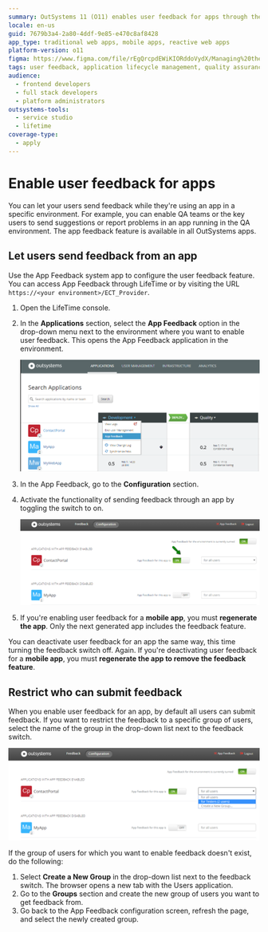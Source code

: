 ```yaml
---
summary: OutSystems 11 (O11) enables user feedback for apps through the App Feedback system, allowing configuration and user-specific restrictions.
locale: en-us
guid: 7679b3a4-2a80-4ddf-9e85-e470c8af8428
app_type: traditional web apps, mobile apps, reactive web apps
platform-version: o11
figma: https://www.figma.com/file/rEgQrcpdEWiKIORddoVydX/Managing%20the%20Applications%20Lifecycle?node-id=267:0
tags: user feedback, application lifecycle management, quality assurance, environment configuration, user suggestions
audience:
  - frontend developers
  - full stack developers
  - platform administrators
outsystems-tools:
  - service studio
  - lifetime
coverage-type:
  - apply
---
```


# Enable user feedback for apps

You can let your users send feedback while they're using an app in a specific environment. For example, you can enable QA teams or the key users to send suggestions or report problems in an app running in the QA environment. The app feedback feature is available in all OutSystems apps.

## Let users send feedback from an app

Use the App Feedback system app to configure the user feedback feature. You can access App Feedback through LifeTime or by visiting the URL `https://<your environment>/ECT_Provider`.

1. Open the LifeTime console.

1. In the **Applications** section, select the **App Feedback** option in the drop-down menu next to the environment where you want to enable user feedback. This opens the App Feedback application in the environment.

    ![Screenshot showing how to access App Feedback through the LifeTime console in the Applications section.](images/app-feedback-enable-1.png "Accessing App Feedback in LifeTime")

1. In the App Feedback, go to the **Configuration** section.

1. Activate the functionality of sending feedback through an app by toggling the switch to on.

    ![Image depicting the activation of the feedback feature in the App Feedback configuration section.](images/app-feedback-enable-2.png "Activating Feedback Feature")

1. If you're enabling user feedback for a **mobile app**, you must **regenerate the app**. Only the next generated app includes the feedback feature.

You can deactivate user feedback for an app the same way, this time turning the feedback switch off. Again. If you're deactivating user feedback for a **mobile app**, you must **regenerate the app to remove the feedback feature**.


## Restrict who can submit feedback

When you enable user feedback for an app, by default all users can submit feedback. If you want to restrict the feedback to a specific group of users, select the name of the group in the drop-down list next to the feedback switch.

![Screenshot illustrating the option to restrict feedback submission to a specific user group in the App Feedback settings.](images/app-feedback-enable-3.png "Feedback Submission Restriction")

If the group of users for which you want to enable feedback doesn't exist, do the following:

1. Select **Create a New Group** in the drop-down list next to the feedback switch. The browser opens a new tab with the Users application.
1. Go to the **Groups** section and create the new group of users you want to get feedback from.
1. Go back to the App Feedback configuration screen, refresh the page, and select the newly created group.
